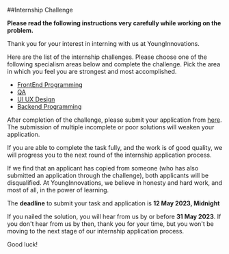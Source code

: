 ##Internship Challenge 

**Please read the following instructions very carefully while working on the problem.**

Thank you for your interest in interning with us at YoungInnovations. 

Here are the list of the internship challenges. Please choose one of the following specialism areas below and complete the challenge. Pick the area in which you feel you are strongest and most accomplished.

* [FrontEnd Programming](https://github.com/younginnovations/internship-challenges/tree/master/front-end/slush-that)
* [QA](https://github.com/younginnovations/internship-challenges/tree/master/qa/technical-skills-assessment)
* [UI UX Design](https://docs.google.com/forms/d/1Ld4XrBzqCA0yfLO_agjR3HzKNzOeiDdAdoSILK9ElPM/edit)
* [Backend Programming](https://github.com/younginnovations/internship-challenges/tree/master/programming/petroleum-report)

After completion of the challenge, please submit your application from [here](https://docs.google.com/forms/d/e/1FAIpQLSeAZV8uZKjy2B7kafzXxwHZvnM-sG1vWWp8Og0ol081hl6xaQ/viewform). The submission of multiple incomplete or poor solutions will weaken your application.

If you are able to complete the task fully, and the work is of good quality, we will progress you to the next round of the internship application process.

If we find that an applicant has copied from someone (who has also submitted an application through the challenge), both applicants will be disqualified. At YoungInnovations, we believe in honesty and hard work, and most of all, in the power of learning.

The **deadline** to submit your task and application is **12 May 2023, Midnight** 

If you nailed the solution, you will hear from us by or before **31 May 2023**. If you don't hear from us by then, thank you for your time, but you won't be moving to the next stage of  our internship application process. 

Good luck!
